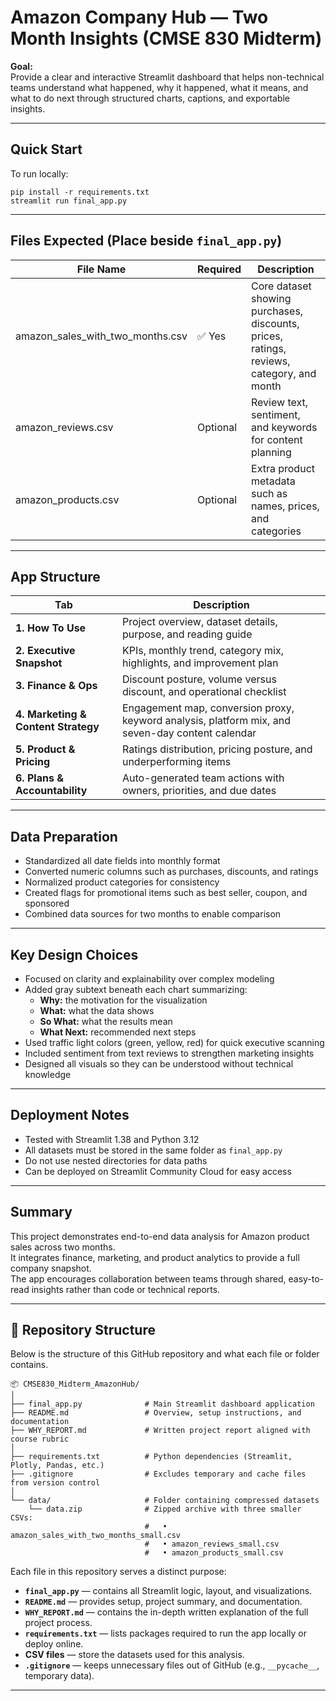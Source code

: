 # Amazon Company Hub — Two Month Insights (CMSE 830 Midterm)

**Goal:**  
Provide a clear and interactive Streamlit dashboard that helps non-technical teams understand what happened, why it happened, what it means, and what to do next through structured charts, captions, and exportable insights.

---

## Quick Start

To run locally:

```
pip install -r requirements.txt
streamlit run final_app.py
```

---

## Files Expected (Place beside `final_app.py`)

| File Name | Required | Description |
|------------|-----------|-------------|
| amazon_sales_with_two_months.csv | ✅ Yes | Core dataset showing purchases, discounts, prices, ratings, reviews, category, and month |
| amazon_reviews.csv | Optional | Review text, sentiment, and keywords for content planning |
| amazon_products.csv | Optional | Extra product metadata such as names, prices, and categories |

---

## App Structure

| Tab | Description |
|------|-------------|
| **1. How To Use** | Project overview, dataset details, purpose, and reading guide |
| **2. Executive Snapshot** | KPIs, monthly trend, category mix, highlights, and improvement plan |
| **3. Finance & Ops** | Discount posture, volume versus discount, and operational checklist |
| **4. Marketing & Content Strategy** | Engagement map, conversion proxy, keyword analysis, platform mix, and seven-day content calendar |
| **5. Product & Pricing** | Ratings distribution, pricing posture, and underperforming items |
| **6. Plans & Accountability** | Auto-generated team actions with owners, priorities, and due dates |

---

## Data Preparation

- Standardized all date fields into monthly format  
- Converted numeric columns such as purchases, discounts, and ratings  
- Normalized product categories for consistency  
- Created flags for promotional items such as best seller, coupon, and sponsored  
- Combined data sources for two months to enable comparison  

---

## Key Design Choices

- Focused on clarity and explainability over complex modeling  
- Added gray subtext beneath each chart summarizing:  
  - **Why:** the motivation for the visualization  
  - **What:** what the data shows  
  - **So What:** what the results mean  
  - **What Next:** recommended next steps  
- Used traffic light colors (green, yellow, red) for quick executive scanning  
- Included sentiment from text reviews to strengthen marketing insights  
- Designed all visuals so they can be understood without technical knowledge  

---

## Deployment Notes

- Tested with Streamlit 1.38 and Python 3.12  
- All datasets must be stored in the same folder as `final_app.py`  
- Do not use nested directories for data paths  
- Can be deployed on Streamlit Community Cloud for easy access  

---

## Summary

This project demonstrates end-to-end data analysis for Amazon product sales across two months.  
It integrates finance, marketing, and product analytics to provide a full company snapshot.  
The app encourages collaboration between teams through shared, easy-to-read insights rather than code or technical reports.

---

## 📁 Repository Structure

Below is the structure of this GitHub repository and what each file or folder contains.

```
📦 CMSE830_Midterm_AmazonHub/
│
├── final_app.py              # Main Streamlit dashboard application
├── README.md                 # Overview, setup instructions, and documentation
├── WHY_REPORT.md             # Written project report aligned with course rubric
│
├── requirements.txt          # Python dependencies (Streamlit, Plotly, Pandas, etc.)
├── .gitignore                # Excludes temporary and cache files from version control
│
└── data/                     # Folder containing compressed datasets
    └── data.zip              # Zipped archive with three smaller CSVs:
                              #   • amazon_sales_with_two_months_small.csv
                              #   • amazon_reviews_small.csv
                              #   • amazon_products_small.csv
```

Each file in this repository serves a distinct purpose:
- **`final_app.py`** — contains all Streamlit logic, layout, and visualizations.
- **`README.md`** — provides setup, project summary, and documentation.
- **`WHY_REPORT.md`** — contains the in-depth written explanation of the full project process.
- **`requirements.txt`** — lists packages required to run the app locally or deploy online.
- **CSV files** — store the datasets used for this analysis.
- **`.gitignore`** — keeps unnecessary files out of GitHub (e.g., `__pycache__`, temporary data).

---
